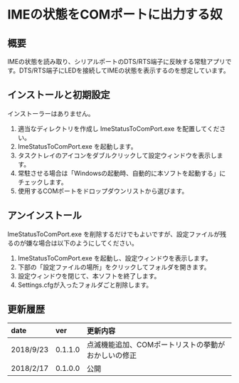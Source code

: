 # IMEの状態をCOMポートに出力する奴

## 概要

IMEの状態を読み取り、シリアルポートのDTS/RTS端子に反映する常駐アプリです。DTS/RTS端子にLEDを接続してIMEの状態を表示するのを想定しています。

## インストールと初期設定

インストーラーはありません。

1. 適当なディレクトリを作成し ImeStatusToComPort.exe を配置してください。
2. ImeStatusToComPort.exe を起動します。
3. タスクトレイのアイコンをダブルクリックして設定ウィンドウを表示します。
4. 常駐させる場合は「Windowsの起動時、自動的に本ソフトを起動する」にチェックします。
5. 使用するCOMポートをドロップダウンリストから選びます。

## アンインストール

ImeStatusToComPort.exe を削除するだけでもよいですが、設定ファイルが残るのが嫌な場合は以下のようにしてください。

1. ImeStatusToComPort.exe を起動し、設定ウィンドウを表示します。
2. 下部の「設定ファイルの場所」をクリックしてフォルダを開きます。
3. 設定ウィンドウを閉じて、本ソフトを終了します。
4. Settings.cfgが入ったフォルダごと削除します。

## 更新履歴

|date|ver|更新内容|
|:--|:--|:--|
|2018/9/23|0.1.1.0|点滅機能追加、COMポートリストの挙動がおかしいの修正|
|2018/2/17|0.1.0.0|公開|

